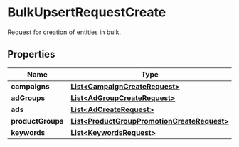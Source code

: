 

# BulkUpsertRequestCreate

Request for creation of entities in bulk.

## Properties

| Name | Type | Description | Notes |
|------------ | ------------- | ------------- | -------------|
|**campaigns** | [**List&lt;CampaignCreateRequest&gt;**](CampaignCreateRequest.md) |  |  [optional] |
|**adGroups** | [**List&lt;AdGroupCreateRequest&gt;**](AdGroupCreateRequest.md) |  |  [optional] |
|**ads** | [**List&lt;AdCreateRequest&gt;**](AdCreateRequest.md) |  |  [optional] |
|**productGroups** | [**List&lt;ProductGroupPromotionCreateRequest&gt;**](ProductGroupPromotionCreateRequest.md) |  |  [optional] |
|**keywords** | [**List&lt;KeywordsRequest&gt;**](KeywordsRequest.md) |  |  [optional] |




